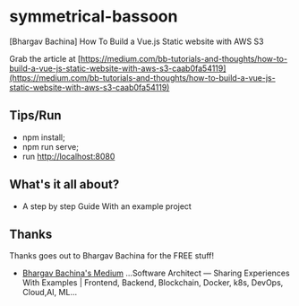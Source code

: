 # symmetrical-bassoon
[Bhargav Bachina] How To Build a Vue.js Static website with AWS S3

Grab the article at [https://medium.com/bb-tutorials-and-thoughts/how-to-build-a-vue-js-static-website-with-aws-s3-caab0fa54119](https://medium.com/bb-tutorials-and-thoughts/how-to-build-a-vue-js-static-website-with-aws-s3-caab0fa54119)

## Tips/Run

* npm install;
* npm run serve;
* run [http://localhost:8080](http://localhost:8080)

## What's it all about?

* A step by step Guide With an example project

## Thanks

Thanks goes out to Bhargav Bachina for the FREE stuff!

* [Bhargav Bachina's Medium](https://medium.com/@bhargavbachina) ...Software Architect — Sharing Experiences With Examples | Frontend, Backend, Blockchain, Docker, k8s, DevOps, Cloud,AI, ML...
